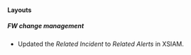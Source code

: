 
#### Layouts
##### FW change management
- Updated the *Related Incident* to *Related Alerts* in XSIAM.
